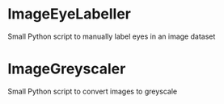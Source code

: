 # ImageEyeLabeller
Small Python script to manually label eyes in an image dataset

# ImageGreyscaler
Small Python script to convert images to greyscale
